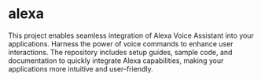 # alexa
This project enables seamless integration of Alexa Voice Assistant into your applications. Harness the power of voice commands to enhance user interactions. The repository includes setup guides, sample code, and documentation to quickly integrate Alexa capabilities, making your applications more intuitive and user-friendly.
